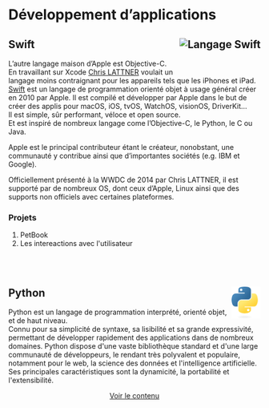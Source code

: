 # **Développement d’applications**
## **Swift** <a href="https://github.com/MiKL5/"><img src="https://upload.wikimedia.org/wikipedia/commons/9/9d/Swift_logo.svg" alt="Langage Swift" align="right" height="64px"></a>
L’autre langage maison d’Apple est Objective-C.  
En travaillant sur Xcode [Chris LATTNER](https://fr.wikipedia.org/wiki/Chris_Lattner) voulait un langage moins contraignant pour les appareils tels que les iPhones et iPad.   
[Swift](https://fr.wikipedia.org/wiki/Swift_(langage_d%27Apple)) est un langage de programmation orienté objet à usage général créer en 2010 par Apple. Il est compilé et développer par Apple dans le but de créer des applis pour macOS, iOS, tvOS, WatchOS, visionOS, DriverKit…  
Il est simple, sûr performant, véloce et open source.  
Et est inspiré de nombreux langage come l’Objective-C, le Python, le C ou Java.

Apple est le principal contributeur étant le créateur, nonobstant, une communauté y contribue ainsi que d’importantes sociétés (e.g. IBM et Google).

Officiellement présenté à la WWDC de 2014 par Chris LATTNER, il est supporté par de nombreux OS, dont ceux d’Apple, Linux ainsi que des supports non officiels avec certaines plateformes.


### **Projets**
1. PetBook
2. Les intereactions avec l'utilisateur
<!-- 3. FoodApp -->

<br><br>

## **Python** <a href="https://github.com/MiKL5/"><img align="right" src="https://github.com/MiKL5/Python/raw/master/src/images/Python-logo-notext.svg" alt="Python" height="64px"></a>
Python est un langage de programmation interprété, orienté objet, et de haut niveau.  
Connu pour sa simplicité de syntaxe, sa lisibilité et sa grande expressivité, permettant de développer rapidement des applications dans de nombreux domaines. Python dispose d'une vaste bibliothèque standard et d'une large communauté de développeurs, le rendant très polyvalent et populaire, notamment pour le web, la science des données et l'intelligence artificielle. Ses principales caractéristiques sont la dynamicité, la portabilité et l'extensibilité.  

<div align="center">

[Voir le contenu](https://github.com/MiKL5/Python)